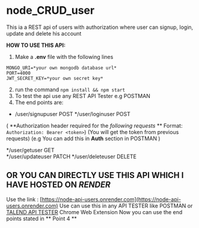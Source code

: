# node_CRUD_user
This ia a REST api of users with authorization where user can signup, login, update and delete his account



**HOW TO USE THIS API:**

1. Make a **.env** file with the following lines
```
MONGO_URI=*your own mongodb database url*
PORT=4000
JWT_SECRET_KEY=*your own secret key*
```
2. run the command ```npm install && npm start```
3. To test the api use any REST API Tester e.g POSTMAN
4. The end points are:

  * /user/signupuser     POST
  */user/loginuser       POST
  
  ( **Authorization header required for the _following requests_ **  Format: ```Authorization: Bearer <token>```)
  (You will get the token from previous requests)
  (e.g You can add this in **Auth** section in POSTMAN )
  
  */user/getuser         GET      
  */user/updateuser      PATCH
  */user/deleteuser      DELETE
  
  
  
  
## OR YOU CAN DIRECTLY USE THIS API WHICH I HAVE HOSTED ON _RENDER_ 

  Use the link : [https://node-api-users.onrender.com](https://node-api-users.onrender.com)
  Use can use this in any API TESTER like POSTMAN or [TALEND API TESTER](https://chrome.google.com/webstore/detail/talend-api-tester-free-ed/aejoelaoggembcahagimdiliamlcdmfm?hl=en) Chrome Web Extension
  Now you can use the end points stated in ** Point 4 **
